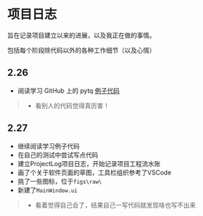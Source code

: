 # 项目日志

旨在记录项目建立以来的进展，以及我正在做的事情。

包括每个阶段除代码以外的各种工作细节（以及心情）

## 2.26

- 阅读学习 GitHub 上的 pytq [例子代码](https://github.com/pyqt/examples)

> - 看别人的代码觉得真厉害！

## 2.27

- 继续阅读学习例子代码
- 在自己的测试中尝试写点代码
- 建立ProjectLog项目日志，开始记录项目工程流水账
- 画了个关于软件页面的草图，工具栏组织参考了VSCode
- 挑了一些图标，位于`figs\raw\`
- 新建了`MainWindow.ui`

> - 看着觉得自己会了，结果自己一写代码就发现啥也写不出来
